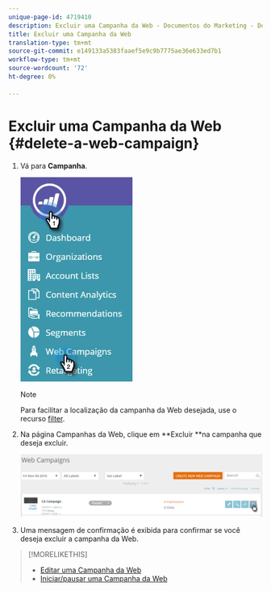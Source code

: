 ```yaml
---
unique-page-id: 4719410
description: Excluir uma Campanha da Web - Documentos do Marketing - Documentação do produto
title: Excluir uma Campanha da Web
translation-type: tm+mt
source-git-commit: e149133a5383faaef5e9c9b7775ae36e633ed7b1
workflow-type: tm+mt
source-wordcount: '72'
ht-degree: 0%

---
```



# Excluir uma Campanha da Web {#delete-a-web-campaign}

1. Vá para **Campanha**.

   ![](assets/web-campaigns-hand-3.jpg)

   >[!NOTE]
   >
   >Para facilitar a localização da campanha da Web desejada, use o recurso [filter](filter-web-campaigns.md).

1. Na página Campanhas da Web, clique em **Excluir **na campanha que deseja excluir.

   ![](assets/web-campaigns-1-delete-hand-1.png)

1. Uma mensagem de confirmação é exibida para confirmar se você deseja excluir a campanha da Web.

>[!MORELIKETHIS]
>
>* [Editar uma Campanha da Web](edit-an-existing-web-campaign.md)
>* [Iniciar/pausar uma Campanha da Web](launch-pause-a-web-campaign.md)

